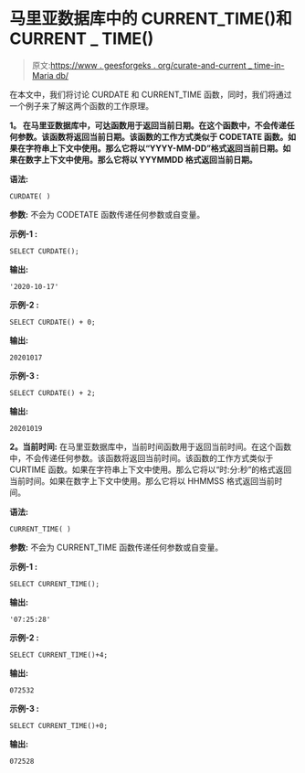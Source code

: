 # 马里亚数据库中的 CURRENT_TIME()和 CURRENT _ TIME()

> 原文:[https://www . geesforgeks . org/curate-and-current _ time-in-Maria db/](https://www.geeksforgeeks.org/curdate-and-current_time-in-mariadb/)

在本文中，我们将讨论 CURDATE 和 CURRENT_TIME 函数，同时，我们将通过一个例子来了解这两个函数的工作原理。

**1。
在马里亚数据库中，可达函数用于返回当前日期。在这个函数中，不会传递任何参数。该函数将返回当前日期。该函数的工作方式类似于 CODETATE 函数。如果在字符串上下文中使用。那么它将以“YYYY-MM-DD”格式返回当前日期。如果在数字上下文中使用。那么它将以 YYYMMDD 格式返回当前日期。**

**语法:**

```
CURDATE( )
```

**参数:**
不会为 CODETATE 函数传递任何参数或自变量。

**示例-1 :**

```
SELECT CURDATE();
```

**输出:**

```
'2020-10-17'
```

**示例-2 :**

```
SELECT CURDATE() + 0;
```

**输出:**

```
20201017
```

**示例-3 :**

```
SELECT CURDATE() + 2;
```

**输出:**

```
20201019
```

**2。当前时间:**
在马里亚数据库中，当前时间函数用于返回当前时间。在这个函数中，不会传递任何参数。该函数将返回当前时间。该函数的工作方式类似于 CURTIME 函数。如果在字符串上下文中使用。那么它将以“时:分:秒”的格式返回当前时间。如果在数字上下文中使用。那么它将以 HHMMSS 格式返回当前时间。

**语法:**

```
CURRENT_TIME( )
```

**参数:**
不会为 CURRENT_TIME 函数传递任何参数或自变量。

**示例-1 :**

```
SELECT CURRENT_TIME();
```

**输出:**

```
'07:25:28'
```

**示例-2 :**

```
SELECT CURRENT_TIME()+4;
```

**输出:**

```
072532
```

**示例-3 :**

```
SELECT CURRENT_TIME()+0;
```

**输出:**

```
072528
```